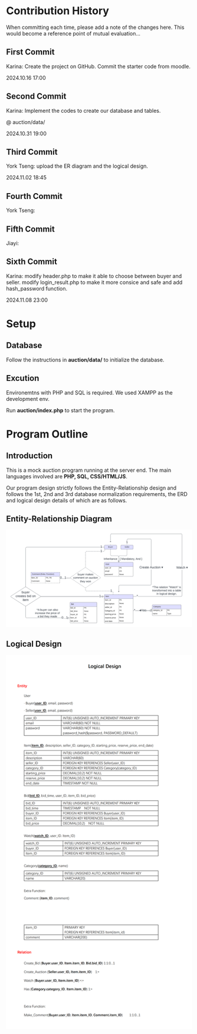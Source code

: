 # Contribution History #
When committing each time, please add a note of the changes here. This would become a reference point of mutual evaluation...

First Commit 
----------
Karina: Create the project on GitHub. Commit the starter code from moodle.

2024.10.16 17:00

Second Commit 
----------
Karina: Implement the codes to create our database and tables.

@ auction/data/

2024.10.31 19:00

Third Commit
----------
York Tseng: upload the ER diagram and the logical design.

2024.11.02 18:45

Fourth Commit
----------
York Tseng:

Fifth Commit
----------
Jiayi:

Sixth Commit
----------
Karina: modify header.php to make it able to choose between buyer and seller. modify login_result.php to make it more consice and safe and add hash_password function.

2024.11.08 23:00

# Setup #

## Database ##
Follow the instructions in **auction/data/** to initialize the database.

## Excution ##
Environemtns with PHP and SQL is required. We used XAMPP as the development env.

Run **auction/index.php** to start the program.

# Program Outline #

## Introduction ##
This is a mock auction program running at the server end. 
The main languages involved are **PHP, SQL, CSS/HTML/JS**.

Our program design strictly follows the Entity-Relationship design and follows the 1st, 2nd and 3rd database normalization requirements, the ERD and logical design details of which are as follows.

## Entity-Relationship Diagram ##
![ER Diagram](./materials/Database_ER_diagram.png)

## Logical Design ##
![Logical Design](./materials/Logical_Design.png)
